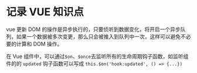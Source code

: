 # 记录 VUE 知识点

vue 更新 DOM 的操作是异步执行的，只要侦听到数据变化，将开启一个异步队列，如果一个数据被多次变更，那么只会被推入到队列中一次，这样可以避免不必要的计算和 DOM 操作。

在 Vue 组件中，可以通过`$on`、`$once`去监听所有的生命周期钩子函数，如监听组件的的 `updated` 钩子函数可以写成 `this.$on('hook:updated', () => {...})`
